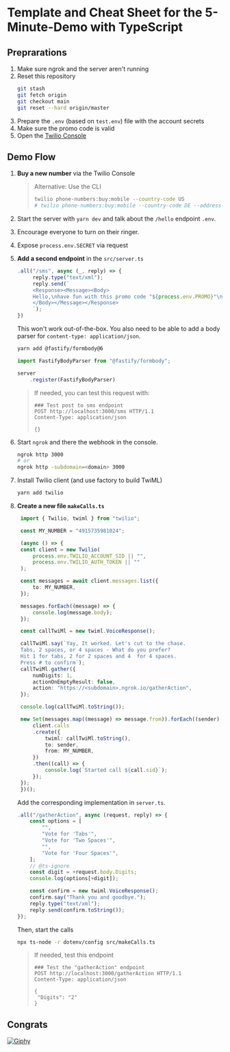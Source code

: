 # Template and Cheat Sheet for the 5-Minute-Demo with TypeScript

## Preprarations

1. Make sure ngrok and the server aren't running
2. Reset this repository
   ```Bash
   git stash
   git fetch origin
   git checkout main
   git reset --hard origin/master
   ```
3. Prepare the `.env` (based on `test.env`) file with the account secrets 
4. Make sure the promo code is valid
5. Open the [Twilio Console](https://console.twilio.com/us1/develop/phone-numbers/manage/search?frameUrl=%2Fconsole%2Fphone-numbers%2Fsearch%3Fx-target-region%3Dus1&currentFrameUrl=%2Fconsole%2Fphone-numbers%2Fsearch%3FisoCountry%3DDE%26searchTerm%3D%26searchFilter%3Dleft%26searchType%3Dnumber%26x-target-region%3Dus1%26__override_layout__%3Dembed%26bifrost%3Dtrue) 


## Demo Flow

1. **Buy a new number** via the Twilio Console 
    > Alternative: Use the CLI
    > ```Bash
    > twilio phone-numbers:buy:mobile --country-code US
    > # twilio phone-numbers:buy:mobile --country-code DE --address-sid ADhash --bundle-sid BUhash 
    > ```

2. Start the server with `yarn dev` and talk about the `/hello` endpoint `.env`.
3. Encourage everyone to turn on their ringer.
4. Expose `process.env.SECRET` via request
5. **Add a second endpoint** in the `src/server.ts`

   ```TypeScript
   .all("/sms", async (_, reply) => {
        reply.type("text/xml");
        reply.send(`
        <Response><Message><Body>
        Hello,\nhave fun with this promo code "${process.env.PROMO}"\nGreetings from Munich 🦁
        </Body></Message></Response>
        `);
   })
   ```
   This won't work out-of-the-box. You also need to be able to add a body parser for `content-type: application/json`.

   ```Bash
   yarn add @fastify/formbody@6
   ```

   ```TypeScript
   import FastifyBodyParser from "@fastify/formbody";

   server
       .register(FastifyBodyParser)
   ```

   > If needed, you can test this request with:
   >
   > ```
   > ### Test post to sms endpoint
   > POST http://localhost:3000/sms HTTP/1.1
   > Content-Type: application/json
   >
   > {}
   > ```

6. Start `ngrok` and there the webhook in the console.

   ```Bash
   ngrok http 3000
   # or
   ngrok http -subdomain=<domain> 3000
   ```
7. Install Twilio client (and use factory to build TwiML)
   ```Bash
   yarn add twilio
   ```
8. **Create a new file `makeCalls.ts`**

   ```TypeScript
    import { Twilio, twiml } from "twilio";

    const MY_NUMBER = "4915735981024";

    (async () => {
    const client = new Twilio(
        process.env.TWILIO_ACCOUNT_SID || "",
        process.env.TWILIO_AUTH_TOKEN || ""
    );

    const messages = await client.messages.list({
        to: MY_NUMBER,
    });

    messages.forEach((message) => {
        console.log(message.body);
    });

    const callTwiMl = new twiml.VoiceResponse();

    callTwiMl.say(`Yay, It worked. Let's cut to the chase.
    Tabs, 2 spaces, or 4 spaces - What do you prefer?
    Hit 1 for tabs, 2 for 2 spaces and 4  for 4 spaces.
    Press # to confirm`);
    callTwiMl.gather({
        numDigits: 1,
        actionOnEmptyResult: false,
        action: "https://<subdomain>.ngrok.io/gatherAction",
    });

    console.log(callTwiMl.toString());

    new Set(messages.map((message) => message.from)).forEach((sender) => {
        client.calls
        .create({
            twiml: callTwiMl.toString(),
            to: sender,
            from: MY_NUMBER,
        })
        .then((call) => {
            console.log(`Started call ${call.sid}`);
        });
    });
    })();
   ```

   Add the corresponding implementation in `server.ts`.

   ```TypeScript
   .all("/gatherAction", async (request, reply) => {
       const options = [
           "",
           "Vote for 'Tabs'",
           "Vote for 'Two Spaces'",
           "",
           "Vote for 'Four Spaces'",
       ];
       // @ts-ignore
       const digit = +request.body.Digits;
       console.log(options[+digit]);

       const confirm = new twiml.VoiceResponse();
       confirm.say("Thank you and goodbye.");
       reply.type("text/xml");
       reply.send(confirm.toString());
   });
   ```

   Then, start the calls

   ```Bash
   npx ts-node -r dotenv/config src/makeCalls.ts
   ```

   > If needed, test this endpoint
   >
   > ```
   > ### Test the "gatherAction" endpoint
   > POST http://localhost:3000/gatherAction HTTP/1.1
   > Content-Type: application/json
   >
   > {
   >  "Digits": "2"
   > }
   > ```


## Congrats

[![Giphy](https://media4.giphy.com/media/26u4lOMA8JKSnL9Uk/giphy.gif?cid=790b7611b6297b687bede36853d4839738abd75e6e6b1c2e&rid=giphy.gif&ct=g)](https://giphy.com/gifs/reactionseditor-reaction-26u4lOMA8JKSnL9Uk)